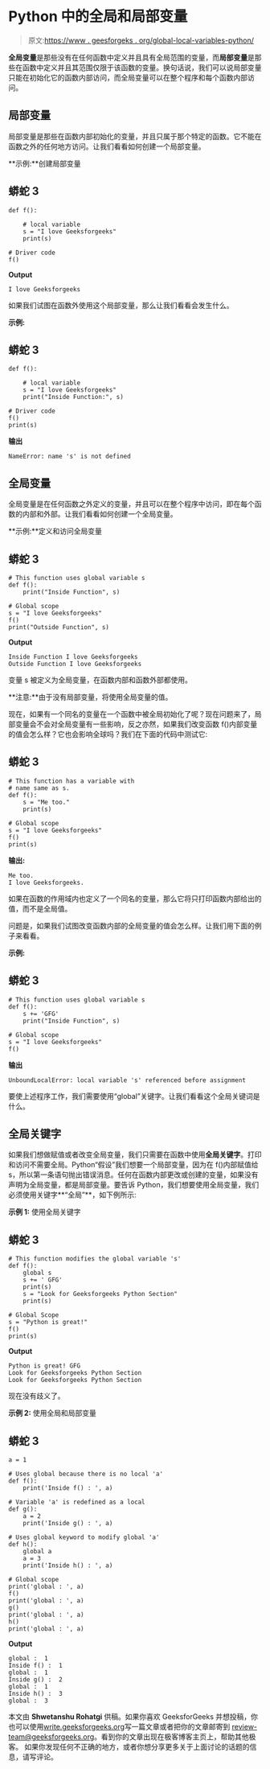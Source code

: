 # Python 中的全局和局部变量

> 原文:[https://www . geesforgeks . org/global-local-variables-python/](https://www.geeksforgeeks.org/global-local-variables-python/)

**全局变量**是那些没有在任何函数中定义并且具有全局范围的变量，而**局部变量**是那些在函数中定义并且其范围仅限于该函数的变量。换句话说，我们可以说局部变量只能在初始化它的函数内部访问，而全局变量可以在整个程序和每个函数内部访问。

## 局部变量

局部变量是那些在函数内部初始化的变量，并且只属于那个特定的函数。它不能在函数之外的任何地方访问。让我们看看如何创建一个局部变量。

**示例:**创建局部变量

## 蟒蛇 3

```
def f():

    # local variable
    s = "I love Geeksforgeeks"
    print(s)

# Driver code
f()
```

**Output**

```
I love Geeksforgeeks
```

如果我们试图在函数外使用这个局部变量，那么让我们看看会发生什么。

**示例:**

## 蟒蛇 3

```
def f():

    # local variable
    s = "I love Geeksforgeeks"
    print("Inside Function:", s)

# Driver code
f()
print(s)
```

**输出**

```
NameError: name 's' is not defined
```

## 全局变量

全局变量是在任何函数之外定义的变量，并且可以在整个程序中访问，即在每个函数的内部和外部。让我们看看如何创建一个全局变量。

**示例:**定义和访问全局变量

## 蟒蛇 3

```
# This function uses global variable s
def f():
    print("Inside Function", s)

# Global scope
s = "I love Geeksforgeeks"
f()
print("Outside Function", s)
```

**Output**

```
Inside Function I love Geeksforgeeks
Outside Function I love Geeksforgeeks
```

变量 s 被定义为全局变量，在函数内部和函数外部都使用。

**注意:**由于没有局部变量，将使用全局变量的值。

现在，如果有一个同名的变量在一个函数中被全局初始化了呢？现在问题来了，局部变量会不会对全局变量有一些影响，反之亦然，如果我们改变函数 f()内部变量的值会怎么样？它也会影响全球吗？我们在下面的代码中测试它:

## 蟒蛇 3

```
# This function has a variable with
# name same as s.
def f():
    s = "Me too."
    print(s)

# Global scope
s = "I love Geeksforgeeks"
f()
print(s)
```

**输出:**

```
Me too.
I love Geeksforgeeks.
```

如果在函数的作用域内也定义了一个同名的变量，那么它将只打印函数内部给出的值，而不是全局值。

问题是，如果我们试图改变函数内部的全局变量的值会怎么样。让我们用下面的例子来看看。

**示例:**

## 蟒蛇 3

```
# This function uses global variable s
def f():
    s += 'GFG'
    print("Inside Function", s)

# Global scope
s = "I love Geeksforgeeks"
f()
```

**输出**

```
UnboundLocalError: local variable 's' referenced before assignment
```

要使上述程序工作，我们需要使用“global”关键字。让我们看看这个全局关键词是什么。

## 全局关键字

如果我们想做赋值或者改变全局变量，我们只需要在函数中使用**全局关键字**。打印和访问不需要全局。Python“假设”我们想要一个局部变量，因为在 f()内部赋值给 s，所以第一条语句抛出错误消息。任何在函数内部更改或创建的变量，如果没有声明为全局变量，都是局部变量。要告诉 Python，我们想要使用全局变量，我们必须使用关键字**“全局”**，如下例所示:

**示例 1:** 使用全局关键字

## 蟒蛇 3

```
# This function modifies the global variable 's'
def f():
    global s
    s += ' GFG'
    print(s)
    s = "Look for Geeksforgeeks Python Section"
    print(s)

# Global Scope
s = "Python is great!"
f()
print(s)
```

**Output**

```
Python is great! GFG
Look for Geeksforgeeks Python Section
Look for Geeksforgeeks Python Section
```

现在没有歧义了。

**示例 2:** 使用全局和局部变量

## 蟒蛇 3

```
a = 1

# Uses global because there is no local 'a'
def f():
    print('Inside f() : ', a)

# Variable 'a' is redefined as a local
def g():
    a = 2
    print('Inside g() : ', a)

# Uses global keyword to modify global 'a'
def h():
    global a
    a = 3
    print('Inside h() : ', a)

# Global scope
print('global : ', a)
f()
print('global : ', a)
g()
print('global : ', a)
h()
print('global : ', a)
```

**Output**

```
global :  1
Inside f() :  1
global :  1
Inside g() :  2
global :  1
Inside h() :  3
global :  3
```

本文由 **Shwetanshu Rohatgi** 供稿。如果你喜欢 GeeksforGeeks 并想投稿，你也可以使用[write.geeksforgeeks.org](https://write.geeksforgeeks.org)写一篇文章或者把你的文章邮寄到 review-team@geeksforgeeks.org。看到你的文章出现在极客博客主页上，帮助其他极客。
如果你发现任何不正确的地方，或者你想分享更多关于上面讨论的话题的信息，请写评论。